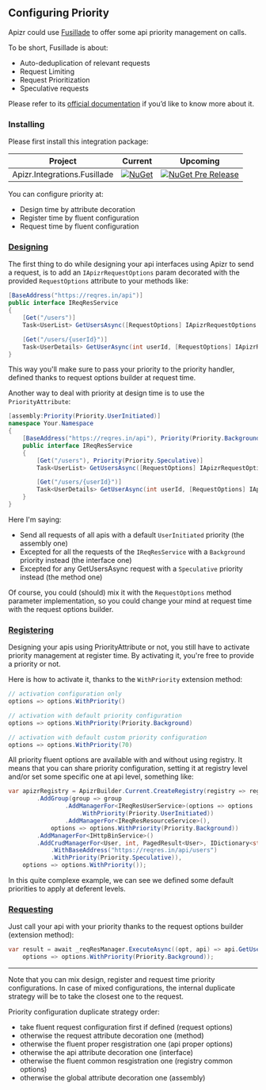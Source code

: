﻿## Configuring Priority

Apizr could use [Fusillade](https://github.com/reactiveui/Fusillade) to offer some api priority management on calls.

To be short, Fusillade is about:

- Auto-deduplication of relevant requests
- Request Limiting
- Request Prioritization
- Speculative requests

Please refer to its [official documentation](https://github.com/reactiveui/Fusillade) if you’d like to know more about it.

### Installing

Please first install this integration package:

|Project|Current|Upcoming|
|-------|-----|-----|
|Apizr.Integrations.Fusillade|[![NuGet](https://img.shields.io/nuget/v/Apizr.Integrations.Fusillade.svg)](https://www.nuget.org/packages/Apizr.Integrations.Fusillade/)|[![NuGet Pre Release](https://img.shields.io/nuget/vpre/Apizr.Integrations.Fusillade.svg)](https://www.nuget.org/packages/Apizr.Integrations.Fusillade/)|

You can configure priority at:
- Design time by attribute decoration
- Register time by fluent configuration
- Request time by fluent configuration

### [Designing](#tab/tabid-designing)

The first thing to do while designing your api interfaces using Apizr to send a request, is to add an `IApizrRequestOptions` param decorated with the provided `RequestOptions` attribute to your methods like:

```csharp
[BaseAddress("https://reqres.in/api")]
public interface IReqResService
{
    [Get("/users")]
    Task<UserList> GetUsersAsync([RequestOptions] IApizrRequestOptions options);

    [Get("/users/{userId}")]
    Task<UserDetails> GetUserAsync(int userId, [RequestOptions] IApizrRequestOptions options);
}
```

This way you'll make sure to pass your priority to the priority handler, defined thanks to request options builder at request time.

Another way to deal with priority at design time is to use the `PriorityAttribute`:
```csharp
[assembly:Priority(Priority.UserInitiated)]
namespace Your.Namespace
{
    [BaseAddress("https://reqres.in/api"), Priority(Priority.Background)]
    public interface IReqResService
    {
        [Get("/users"), Priority(Priority.Speculative)]
        Task<UserList> GetUsersAsync([RequestOptions] IApizrRequestOptions options);

        [Get("/users/{userId}")]
        Task<UserDetails> GetUserAsync(int userId, [RequestOptions] IApizrRequestOptions options);
    }
}
```
Here I'm saying:
- Send all requests of all apis with a default `UserInitiated` priority (the assembly one)
- Excepted for all the requests of the `IReqResService` with a `Background` priority instead (the interface one)
- Excepted for any GetUsersAsync request with a `Speculative` priority instead (the method one)

Of course, you could (should) mix it with the `RequestOptions` method parameter implementation, so you could change your mind at request time with the request options builder.

### [Registering](#tab/tabid-registering)

Designing your apis using PriorityAttribute or not, you still have to activate priority management at register time.
By activating it, you're free to provide a priority or not.

Here is how to activate it, thanks to the `WithPriority` extension method:
```csharp
// activation configuration only
options => options.WithPriority()

// activation with default priority configuration
options => options.WithPriority(Priority.Background)

// activation with default custom priority configuration
options => options.WithPriority(70)
```

All priority fluent options are available with and without using registry. 
It means that you can share priority configuration, setting it at registry level and/or set some specific one at api level, something like:
```csharp
var apizrRegistry = ApizrBuilder.Current.CreateRegistry(registry => registry
        .AddGroup(group => group
                .AddManagerFor<IReqResUserService>(options => options
                    .WithPriority(Priority.UserInitiated))
                .AddManagerFor<IReqResResourceService>(),
            options => options.WithPriority(Priority.Background))
        .AddManagerFor<IHttpBinService>()
        .AddCrudManagerFor<User, int, PagedResult<User>, IDictionary<string, object>>(options => options
            .WithBaseAddress("https://reqres.in/api/users")
            .WithPriority(Priority.Speculative)),
    options => options.WithPriority());
```

In this quite complexe example, we can see we defined some default priorities to apply at deferent levels.

### [Requesting](#tab/tabid-requesting)

Just call your api with your priority thanks to the request options builder (extension method):

```csharp
var result = await _reqResManager.ExecuteAsync((opt, api) => api.GetUsersAsync(opt), 
    options => options.WithPriority(Priority.Background));
```

***

Note that you can mix design, register and request time priority configurations.
In case of mixed configurations, the internal duplicate strategy will be to take the closest one to the request.

Priority configuration duplicate strategy order:
- take fluent request configuration first if defined (request options)
- otherwise the request attribute decoration one (method)
- otherwise the fluent proper resgistration one (api proper options)
- otherwise the api attribute decoration one (interface)
- otherwise the fluent common resgistration one (registry common options)
- otherwise the global attribute decoration one (assembly)